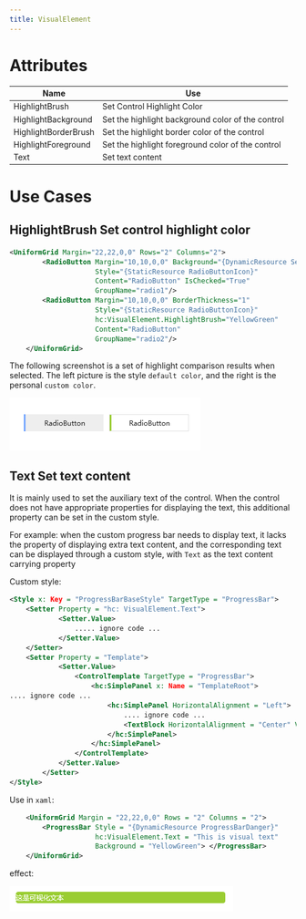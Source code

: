 ```yaml
---
title: VisualElement
---
```


# Attributes

| Name | Use |
| -------------- | ---------------- |
| HighlightBrush | Set Control Highlight Color |
| HighlightBackground | Set the highlight background color of the control |
| HighlightBorderBrush | Set the highlight border color of the control |
| HighlightForeground | Set the highlight foreground color of the control |
| Text | Set text content |

# Use Cases

## HighlightBrush Set control highlight color

```xml
<UniformGrid Margin="22,22,0,0" Rows="2" Columns="2">
        <RadioButton Margin="10,10,0,0" Background="{DynamicResource SecondaryRegionBrush}" 
                     Style="{StaticResource RadioButtonIcon}" 
                     Content="RadioButton" IsChecked="True"
                     GroupName="radio1"/>
        <RadioButton Margin="10,10,0,0" BorderThickness="1" 
                     Style="{StaticResource RadioButtonIcon}"
                     hc:VisualElement.HighlightBrush="YellowGreen"
                     Content="RadioButton"
                     GroupName="radio2"/>
    </UniformGrid>
```

The following screenshot is a set of highlight comparison results when selected. The left picture is the style `default color`, and the right is the personal `custom color`.

![VisualElement.HighlightBrush](https://raw.githubusercontent.com/HandyOrg/HandyOrgResource/master/HandyControl/Doc/attach/VisualElement.HighlightBrush.png)

## Text Set text content

It is mainly used to set the auxiliary text of the control. When the control does not have appropriate properties for displaying the text, this additional property can be set in the custom style.

For example: when the custom progress bar needs to display text, it lacks the property of displaying extra text content, and the corresponding text can be displayed through a custom style, with `Text` as the text content carrying property

Custom style:

```xml
<Style x: Key = "ProgressBarBaseStyle" TargetType = "ProgressBar">
    <Setter Property = "hc: VisualElement.Text">
            <Setter.Value>
                ..... ignore code ...
            </Setter.Value>
    </Setter>
    <Setter Property = "Template">
            <Setter.Value>
                <ControlTemplate TargetType = "ProgressBar">
                    <hc:SimplePanel x: Name = "TemplateRoot">
.... ignore code ...
                        <hc:SimplePanel HorizontalAlignment = "Left">
                            .... ignore code ...
                            <TextBlock HorizontalAlignment = "Center" VerticalAlignment = "Center" Foreground = "{DynamicResource TextIconBrush}" Text = "{Binding Path = (hc: VisualElement.Text), RelativeSource = {RelativeSource TemplatedParent}}" />
                        </hc:SimplePanel>
                    </hc:SimplePanel>
                </ControlTemplate>
            </Setter.Value>
        </Setter>
</Style>
```

Use in `xaml`:

```xml
    <UniformGrid Margin = "22,22,0,0" Rows = "2" Columns = "2">
        <ProgressBar Style = "{DynamicResource ProgressBarDanger}"
                     hc:VisualElement.Text = "This is visual text"
                     Background = "YellowGreen"> </ProgressBar>
    </UniformGrid>
```

effect:

![VisualElement.Text](https://raw.githubusercontent.com/HandyOrg/HandyOrgResource/master/HandyControl/Doc/attach/VisualElement.Text.png)